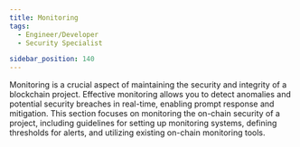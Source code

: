 ```yaml
---
title: Monitoring
tags:
  - Engineer/Developer
  - Security Specialist

sidebar_position: 140
---
```


Monitoring is a crucial aspect of maintaining the security and integrity of a blockchain project. Effective monitoring allows you to detect anomalies and potential security breaches in real-time, enabling prompt response and mitigation. This section focuses on monitoring the on-chain security of a project, including guidelines for setting up monitoring systems, defining thresholds for alerts, and utilizing existing on-chain monitoring tools.
